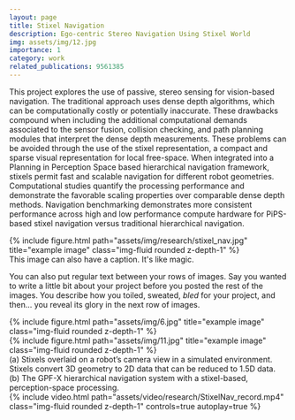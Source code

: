 ```yaml
---
layout: page
title: Stixel Navigation
description: Ego-centric Stereo Navigation Using Stixel World
img: assets/img/12.jpg
importance: 1
category: work
related_publications: 9561385
---
```


This project explores the use of passive, stereo sensing for vision-based navigation. The traditional approach uses dense depth algorithms, which can be computationally costly or potentially inaccurate. These drawbacks compound when including the additional computational demands associated to the sensor fusion, collision checking, and path planning modules that interpret the dense depth measurements. These problems can be avoided through the use of the stixel representation, a compact and sparse visual representation for local free-space. When integrated into a Planning in Perception Space based hierarchical navigation framework, stixels permit fast and scalable navigation for different robot geometries.
Computational studies quantify the processing performance and demonstrate the favorable scaling properties over comparable dense depth methods. Navigation benchmarking demonstrates more consistent performance across high and low performance compute hardware for PiPS-based stixel navigation versus traditional hierarchical navigation.

<div class="row">
    <div class="col-sm mt-3 mt-md-0">
        {% include figure.html path="assets/img/research/stixel_nav.jpg" title="example image" class="img-fluid rounded z-depth-1" %}
    </div>
</div>
<div class="caption">
    This image can also have a caption. It's like magic.
</div>

You can also put regular text between your rows of images.
Say you wanted to write a little bit about your project before you posted the rest of the images.
You describe how you toiled, sweated, *bled* for your project, and then... you reveal its glory in the next row of images.


<div class="row justify-content-sm-center">
    <div class="col-sm-8 mt-3 mt-md-0">
        {% include figure.html path="assets/img/6.jpg" title="example image" class="img-fluid rounded z-depth-1" %}
    </div>
    <div class="col-sm-4 mt-3 mt-md-0">
        {% include figure.html path="assets/img/11.jpg" title="example image" class="img-fluid rounded z-depth-1" %}
    </div>
</div>
<div class="caption">
    (a) Stixels overlaid on a robot’s camera view in a simulated environment. Stixels convert 3D geometry to 2D data that can be reduced to 1.5D data. (b) The GPF-X hierarchical navigation system with a stixel-based, perception-space processing.
</div>

<div class="row mt-3">
    <div class="col-sm mt-3 mt-md-0">
        {% include video.html path="assets/video/research/StixelNav_record.mp4" class="img-fluid rounded z-depth-1" controls=true autoplay=true %}
    </div>
</div>